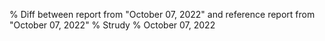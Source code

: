 % Diff between report from "October 07, 2022" and reference report from "October 07, 2022"
% Strudy
% October 07, 2022


